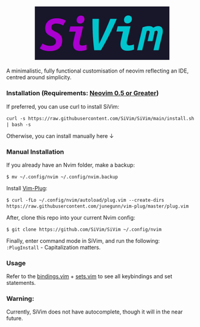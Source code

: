 <h3 align="center"><img src="https://github.com/SiVim/SiVim/blob/main/images/SiVim-Large.png" height="140px"></h3>

A minimalistic, fully functional customisation of neovim reflecting an IDE, centred around simplicity.

### Installation (Requirements: [Neovim 0.5 or Greater](https://github.com/neovim/neovim/releases/tag/nightly))
If preferred, you can use curl to install SiVim:
```
curl -s https://raw.githubusercontent.com/SiVim/SiVim/main/install.sh | bash -s
```

Otherwise, you can install manually here ↓
### Manual Installation
If you already have an Nvim folder, make a backup: </br>
```
$ mv ~/.config/nvim ~/.config/nvim.backup
```

Install [Vim-Plug](https://github.com/junegunn/vim-plug): </br>
```
$ curl -fLo ~/.config/nvim/autoload/plug.vim --create-dirs https://raw.githubusercontent.com/junegunn/vim-plug/master/plug.vim
```

After, clone this repo into your current Nvim config: </br>
```
$ git clone https://github.com/SiVim/SiVim ~/.config/nvim
```

Finally, enter command mode in SiVim, and run the following: </br>
```:PlugInstall``` - Capitalization matters.

### Usage
Refer to the [bindings.vim](https://github.com/SiVim/SiVim/blob/main/general/bindings.vim) + [sets.vim](https://github.com/SiVim/SiVim/blob/main/general/sets.vim) to see all keybindings and set statements.

### Warning:
Currently, SiVim does not have autocomplete, though it will in the near future.
